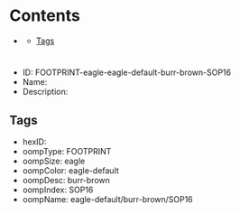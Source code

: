 



Contents
========

* [](#)
	* [Tags](#tags)

# 

- ID: FOOTPRINT-eagle-eagle-default-burr-brown-SOP16
- Name: 
- Description: 

## Tags

- hexID: 
- oompType: FOOTPRINT
- oompSize: eagle
- oompColor: eagle-default
- oompDesc: burr-brown
- oompIndex: SOP16
- oompName: eagle-default/burr-brown/SOP16
